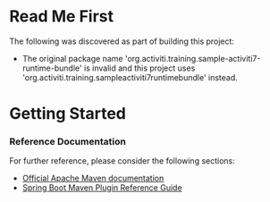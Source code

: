 # Read Me First
The following was discovered as part of building this project:

* The original package name 'org.activiti.training.sample-activiti7-runtime-bundle' is invalid and this project uses 'org.activiti.training.sampleactiviti7runtimebundle' instead.

# Getting Started

### Reference Documentation
For further reference, please consider the following sections:

* [Official Apache Maven documentation](https://maven.apache.org/guides/index.html)
* [Spring Boot Maven Plugin Reference Guide](https://docs.spring.io/spring-boot/docs/2.2.2.RELEASE/maven-plugin/)

